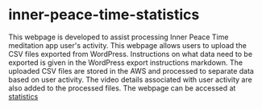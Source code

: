 # inner-peace-time-statistics
This webpage is developed to assist processing Inner Peace Time meditation app user's activity.
This webpage allows users to upload the CSV files exported from WordPress. Instructions on what data need to be exported is given in the WordPress export instructions markdown.
The uploaded CSV files are stored in the AWS and processed to separate data based on user activity.
The video details associated with user activity are also added to the processed files. 
The webpage can be accessed at <a href="http://wpbucket-src.s3-website.us-east-2.amazonaws.com" target="blank">statistics</a>

